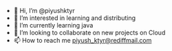- 👋 Hi, I’m @piyushktyr
- 👀 I’m interested in learning and distributing
- 🌱 I’m currently learning java
- 💞️ I’m looking to collaborate on new projects on Cloud
- 📫 How to reach me piyush_ktyr@rediffmail.com

<!---
piyushktyr/piyushktyr is a ✨ special ✨ repository because its `README.md` (this file) appears on your GitHub profile.
You can click the Preview link to take a look at your changes.
--->
